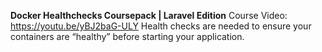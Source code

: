 
**Docker Healthchecks Coursepack | Laravel Edition**
Course Video: https://youtu.be/yBJ2baG-ULY
Health checks are needed to ensure your containers are “healthy” before starting your application.

